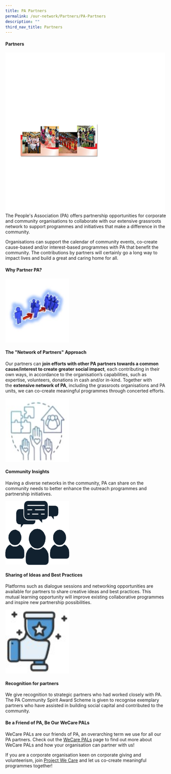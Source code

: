 ```yaml
---
title: PA Partners
permalink: /our-network/Partners/PA-Partners
description: ""
third_nav_title: Partners
---
```

#### Partners

<img style="height:500px;width:500px" src="/images/Our%20Network/Partners/Banner%20(Partners).jpg">
The People's Association (PA) offers partnership opportunities for corporate and community organisations to collaborate with our extensive grassroots network to support programmes and initiatives that make a difference in the community.

Organisations can support the calendar of community events, co-create cause-based and/or interest-based programmes with PA that benefit the community. The contributions by partners will certainly go a long way to impact lives and build a great and caring home for all.

#### Why Partner PA?
<img style="height:200px;width:200px" src="/images/Our%20Network/Partners/icon1.jpg">

#### The "Network of Partners" Approach

Our partners can **join efforts with other PA partners towards a common cause/interest to create greater social impact**, each contributing in their own ways, in accordance to the organisation’s capabilities, such as expertise, volunteers, donations in cash and/or in-kind. Together with the **extensive network of PA**, including the grassroots organisations and PA units, we can co-create meaningful programmes through concerted efforts.

<img style="height:200px;width:200px" src="/images/Our%20Network/Partners/icon2.jpg">

#### Community Insights

Having a diverse networks in the community, PA can share on the community needs to better enhance the outreach programmes and partnership initiatives.

<img style="height:200px;width:200px" src="/images/Our%20Network/Partners/icon3.png">

#### Sharing of Ideas and Best Practices
Platforms such as dialogue sessions and networking opportunities are available for partners to share creative ideas and best practices. This mutual learning opportunity will improve existing collaborative programmes and inspire new partnership possibilities.

<img style="height:200px;width:200px" src="/images/Our%20Network/Partners/icon4.jpg">

#### Recognition for partners

We give recognition to strategic partners who had worked closely with PA. The PA Community Spirit Award Scheme is given to recognise exemplary partners who have assisted in building social capital and contributed to the community.

#### Be a Friend of PA, Be Our WeCare PALs

WeCare PALs are our friends of PA, an overarching term we use for all our PA partners. Check out the [WeCare PALs](our-network/partners/wecare-pals) page to find out more about WeCare PALs and how your organisation can partner with us!



If you are a corporate organisation keen on corporate giving and volunteerism, join [Project We Care](our-network/partners/project-we-care) and let us co-create meaningful programmes together!